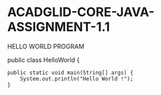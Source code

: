 # ACADGLID-CORE-JAVA-ASSIGNMENT-1.1
HELLO WORLD PROGRAM

public class HelloWorld {

	public static void main(String[] args) {
		System.out.println("Hello World !");
	}
